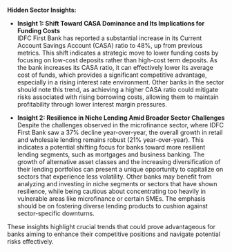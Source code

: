**Hidden Sector Insights:**

- **Insight 1: Shift Toward CASA Dominance and Its Implications for Funding Costs**  
IDFC First Bank has reported a substantial increase in its Current Account Savings Account (CASA) ratio to 48%, up from previous metrics. This shift indicates a strategic move to lower funding costs by focusing on low-cost deposits rather than high-cost term deposits. As the bank increases its CASA ratio, it can effectively lower its average cost of funds, which provides a significant competitive advantage, especially in a rising interest rate environment. Other banks in the sector should note this trend, as achieving a higher CASA ratio could mitigate risks associated with rising borrowing costs, allowing them to maintain profitability through lower interest margin pressures.

- **Insight 2: Resilience in Niche Lending Amid Broader Sector Challenges**  
Despite the challenges observed in the microfinance sector, where IDFC First Bank saw a 37% decline year-over-year, the overall growth in retail and wholesale lending remains robust (21% year-over-year). This indicates a potential shifting focus for banks toward more resilient lending segments, such as mortgages and business banking. The growth of alternative asset classes and the increasing diversification of their lending portfolios can present a unique opportunity to capitalize on sectors that experience less volatility. Other banks may benefit from analyzing and investing in niche segments or sectors that have shown resilience, while being cautious about concentrating too heavily in vulnerable areas like microfinance or certain SMEs. The emphasis should be on fostering diverse lending products to cushion against sector-specific downturns.

These insights highlight crucial trends that could prove advantageous for banks aiming to enhance their competitive positions and navigate potential risks effectively.